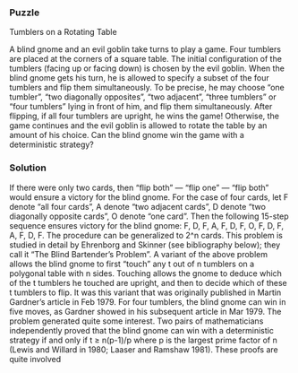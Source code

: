 ### Puzzle 

Tumblers on a Rotating Table 

 A blind gnome and an evil goblin take turns to play a game. Four tumblers are placed at the corners of a square table. The initial configuration of the tumblers (facing up or facing down) is chosen by the evil goblin. When the blind gnome gets his turn, he is allowed to specify a subset of the four tumblers and flip them simultaneously. To be precise, he may choose “one tumbler”, “two diagonally opposites”, “two adjacent”, “three tumblers” or “four tumblers” lying in front of him, and flip them simultaneously. After flipping, if all four tumblers are upright, he wins the game! Otherwise, the game continues and the evil goblin is allowed to rotate the table by an amount of his choice. Can the blind gnome win the game with a deterministic strategy?

### Solution 

  If there were only two cards, then “flip both” — “flip one” — “flip both” would ensure a victory for the blind gnome. For the case of four cards, let F denote “all four cards”, A denote “two adjacent cards”, D denote “two diagonally opposite cards”, O denote “one card”. Then the following 15-step sequence ensures victory for the blind gnome: F, D, F, A, F, D, F, O, F, D, F, A, F, D, F. The procedure can be generalized to 2^n cards. This problem is studied in detail by Ehrenborg and Skinner (see bibliography below); they call it “The Blind Bartender’s Problem”.
                         A variant of the above problem allows the blind gnome to first “touch” any t out of n tumblers on a polygonal table with n sides. Touching allows the gnome to deduce which of the t tumblers he touched are upright, and then to decide which of these t tumblers to flip. It was this variant that was originally published in Martin Gardner’s article in Feb 1979. For four tumblers, the blind gnome can win in five moves, as Gardner showed in his subsequent article in Mar 1979. The problem generated quite some interest. Two pairs of mathematicians independently proved that the blind gnome can win with a deterministic strategy if and only if t ≥ n(p-1)/p where p is the largest prime factor of n (Lewis and Willard in 1980; Laaser and Ramshaw 1981). These proofs are quite involved


